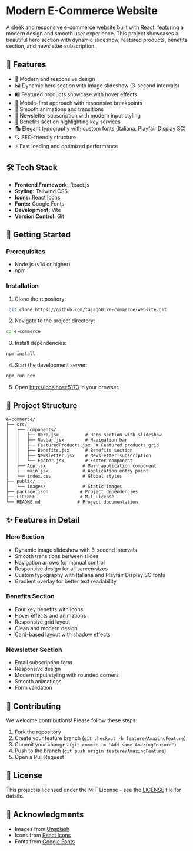# Modern E-Commerce Website

A sleek and responsive e-commerce website built with React, featuring a modern design and smooth user experience. This project showcases a beautiful hero section with dynamic slideshow, featured products, benefits section, and newsletter subscription.


## 🌟 Features

- 🎨 Modern and responsive design
- 🖼️ Dynamic hero section with image slideshow (3-second intervals)
- 🛍️ Featured products showcase with hover effects
- 📱 Mobile-first approach with responsive breakpoints
- 🎯 Smooth animations and transitions
- 📧 Newsletter subscription with modern input styling
- 🚚 Benefits section highlighting key services
- 🎭 Elegant typography with custom fonts (Italiana, Playfair Display SC)
- 🔍 SEO-friendly structure
- ⚡ Fast loading and optimized performance

## 🛠️ Tech Stack

- **Frontend Framework:** React.js
- **Styling:** Tailwind CSS
- **Icons:** React Icons
- **Fonts:** Google Fonts
- **Development:** Vite
- **Version Control:** Git

## 🚀 Getting Started

### Prerequisites

- Node.js (v14 or higher)
- npm

### Installation

1. Clone the repository:
```bash
 git clone https://github.com/tajagn01/e-commerce-website.git
```

2. Navigate to the project directory:
```bash
cd e-commerce
```

3. Install dependencies:
```bash
npm install
```

4. Start the development server:
```bash
npm run dev
```

5. Open [http://localhost:5173](http://localhost:5173) in your browser.

## 📁 Project Structure

```
e-commerce/
├── src/
│   ├── components/
│   │   ├── Hero.jsx          # Hero section with slideshow
│   │   ├── Navbar.jsx        # Navigation bar
│   │   ├── FeaturedProducts.jsx  # Featured products grid
│   │   ├── Benefits.jsx      # Benefits section
│   │   ├── Newsletter.jsx    # Newsletter subscription
│   │   └── Footer.jsx        # Footer component
│   ├── App.jsx              # Main application component
│   ├── main.jsx             # Application entry point
│   └── index.css            # Global styles
├── public/
│   └── images/              # Static images
├── package.json            # Project dependencies
├── LICENSE                 # MIT License
└── README.md              # Project documentation
```

## ✨ Features in Detail

### Hero Section
- Dynamic image slideshow with 3-second intervals
- Smooth transitions between slides
- Navigation arrows for manual control
- Responsive design for all screen sizes
- Custom typography with Italiana and Playfair Display SC fonts
- Gradient overlay for better text readability

### Benefits Section
- Four key benefits with icons
- Hover effects and animations
- Responsive grid layout
- Clean and modern design
- Card-based layout with shadow effects

### Newsletter Section
- Email subscription form
- Responsive design
- Modern input styling with rounded corners
- Smooth animations
- Form validation

## 🤝 Contributing

We welcome contributions! Please follow these steps:

1. Fork the repository
2. Create your feature branch (`git checkout -b feature/AmazingFeature`)
3. Commit your changes (`git commit -m 'Add some AmazingFeature'`)
4. Push to the branch (`git push origin feature/AmazingFeature`)
5. Open a Pull Request

## 📝 License

This project is licensed under the MIT License - see the [LICENSE](LICENSE) file for details.

## 🙏 Acknowledgments

- Images from [Unsplash](https://unsplash.com)
- Icons from [React Icons](https://react-icons.github.io/react-icons/)
- Fonts from [Google Fonts](https://fonts.google.com/)


